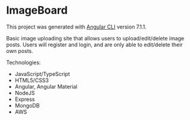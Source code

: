 # ImageBoard

This project was generated with [Angular CLI](https://github.com/angular/angular-cli) version 7.1.1.

Basic image uploading site that allows users to upload/edit/delete image posts. Users will register and login, and are only able to edit/delete their own posts. 

Technologies: 
- JavaScript/TypeScript
- HTML5/CSS3
- Angular, Angular Material
- NodeJS
- Express
- MongoDB
- AWS
